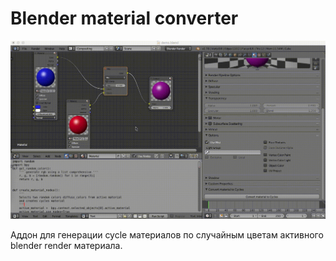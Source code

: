 # Blender material converter

![Alt text](/img/out.gif?raw=true "Demo")

Аддон для генерации cycle материалов по случайным цветам активного blender render материала.



